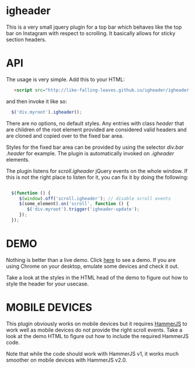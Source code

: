 igheader
===========

This is a very small jquery plugin for a top bar which behaves like the top bar on Instagram with respect to scrolling. It basically allows for sticky section headers.

API
===

The usage is very simple.  Add this to your HTML:

```html
   <script src="http://like-falling-leaves.github.io/igheader/igheader.jquery.js"><script>
```

and then invoke it like so:

```javascript
  $('div.myroot').igheader();
```

There are no options, no default styles.  Any entries with class *header* that are children of the root element provided are considered valid headers and are cloned and copied over to the fixed bar area.

Styles for the fixed bar area can be provided by using the selector *div.bar .header* for example.  The plugin is automatically invoked on *.igheader* elements.

The plugin listens for *scroll.igheader* jQuery events on the whole window.  If this is not the right place to listen for it, you can fix it by doing the following:

```javascript

  $(function () {
     $(window).off('scroll.igheader'); // disable scroll events
     $(some_element).on('scroll', function () {
        $('div.myroot').trigger('igheader-update');
     });
  });

```

DEMO
====

Nothing is better than a live demo.  Click [here](http://like-falling-leaves.github.io/igheader/example.html) to see a demo.  If you are using Chrome on your desktop, emulate some devices and check it out.

Take a look at the styles in the HTML head of the demo to figure out how to style the header for your usecase.

MOBILE DEVICES
==============

This plugin obviously works on mobile devices but it requires [HammerJS](https://hammerjs.github.io/) to work well as mobile devices do not provide the right scroll events.  Take a look at the demo HTML to figure out how to include the required HammerJS code.

Note that while the code should work with HammerJS v1, it works much smoother on mobile devices with HammerJS v2.0.
